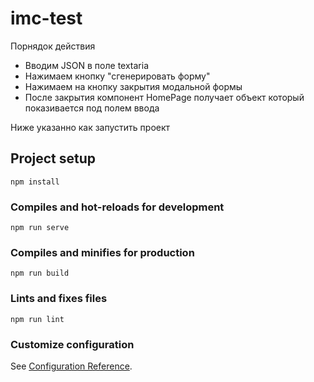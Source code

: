 # imc-test

<p>Порнядок действия</p>

<ul>
    <li>Вводим JSON в поле textaria</li>
    <li>Нажимаем кнопку "сгенерировать форму"</li>
    <li>Нажимаем на кнопку закрытия модальной формы</li>
    <li>После закрытия компонент HomePage получает объект который показивается под полем ввода</li>
</ul>

<p>Ниже указанно как запустить проект</p>

## Project setup
```
npm install
```

### Compiles and hot-reloads for development
```
npm run serve
```

### Compiles and minifies for production
```
npm run build
```

### Lints and fixes files
```
npm run lint
```

### Customize configuration
See [Configuration Reference](https://cli.vuejs.org/config/).
